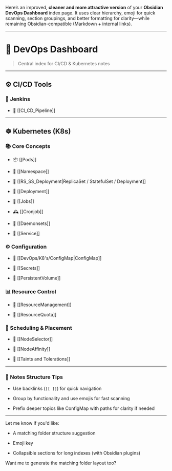 Here’s an improved, **cleaner and more attractive version** of your **Obsidian DevOps Dashboard** index page. It uses clear hierarchy, emoji for quick scanning, section groupings, and better formatting for clarity—while remaining Obsidian-compatible (Markdown + internal links).

---

# 🧭 DevOps Dashboard

> Central index for CI/CD & Kubernetes notes

---

## ⚙️ CI/CD Tools

### 🧪 Jenkins

- 🔁 [[CI_CD_Pipeline]]
    

---

## ☸️ Kubernetes (K8s)

### 📚 Core Concepts

- 📦 [[Pods]]
    
- 📂 [[Namespace]]
    
- 📌 [[RS_SS_Deployment|ReplicaSet / StatefulSet / Deployment]]
    
- 🧱 [[Deployment]]
    
- 🧪 [[Jobs]]
    
- 🕰️ [[Cronjob]]
    
- 👷 [[Daemonsets]]
    
- 📡 [[Service]]
    

### ⚙️ Configuration

- 🧾 [[DevOps/K8's/ConfigMap|ConfigMap]]
    
- 🔐 [[Secrets]]
    
- 💾 [[PersistentVolume]]
    

### 📊 Resource Control

- 🚦 [[ResourceManagement]]
    
- 📏 [[ResourceQuota]]
    

### 📌 Scheduling & Placement

- 📍 [[NodeSelector]]
    
- 🎯 [[NodeAffinity]]
    
- 🚫 [[Taints and Tolerations]]
    

---

### 📁 Notes Structure Tips

- Use backlinks (`[[ ]]`) for quick navigation
    
- Group by functionality and use emojis for fast scanning
    
- Prefix deeper topics like ConfigMap with paths for clarity if needed
    

---

Let me know if you'd like:

- A matching folder structure suggestion
    
- Emoji key
    
- Collapsible sections for long indexes (with Obsidian plugins)
    

Want me to generate the matching folder layout too?